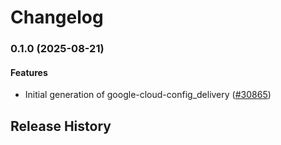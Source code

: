 # Changelog

### 0.1.0 (2025-08-21)

#### Features

* Initial generation of google-cloud-config_delivery ([#30865](https://github.com/googleapis/google-cloud-ruby/issues/30865)) 

## Release History
